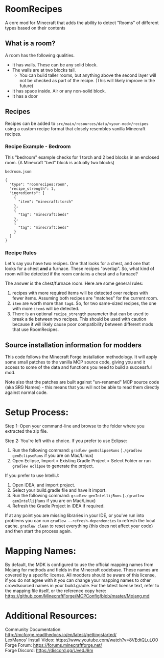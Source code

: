 # RoomRecipes

A core mod for Minecraft that adds the ability to detect "Rooms" of different
types based on their contents

## What is a room?
A room has the following qualities.
- It has walls. These can be any solid block.
- The walls are at two blocks tall.
   - You can build taller rooms, but anything above the second layer will not be
     checked as part of the recipe. (This will likely improve in the future)
- It has space inside. Air or any non-solid block.
- It has a door

## Recipes

Recipes can be added to `src/main/resources/data/<your-mod>/recipes` using a
custom recipe format that closely resembles vanilla Minecraft recipes.

### Recipe Example - Bedroom
This "bedroom" example checks for 1 torch and 2 bed blocks in an enclosed room.
(A Minecraft "bed" block is actually two blocks)

`bedroom.json`
```
{
  "type": "roomrecipes:room",
  "recipe_strength": 1,
  "ingredients": [
    {
      "item": "minecraft:torch"
    },
    {
      "tag": "minecraft:beds"
    },
    {
      "tag": "minecraft:beds"
    }
  ]
}
```

### Recipe Rules

Let's say you have two recipes. One that looks for a chest, and one that looks 
for a chest **and** a furnace. These recipes "overlap". So, what kind of room
will be detected if the room contains a chest and a furnace?

The answer is the chest/furnace room. Here are some general rules:
1. recipes with more required items will be detected over recipes with fewer
   items. Assuming both recipes are "matches" for the current room.
2. `item` are worth more than `tag`s. So, for two same-sized recipes, the one 
   with more `item`s will be detected.
3. There is an optional `recipe_strength` parameter that can be used to break
   a tie between two recipes. This should be used with caution because it will
   likely cause poor compatibility between different mods that use RoomRecipes.

Source installation information for modders
-------------------------------------------
This code follows the Minecraft Forge installation methodology. It will apply
some small patches to the vanilla MCP source code, giving you and it access 
to some of the data and functions you need to build a successful mod.

Note also that the patches are built against "un-renamed" MCP source code (aka
SRG Names) - this means that you will not be able to read them directly against
normal code.

Setup Process:
==============================

Step 1: Open your command-line and browse to the folder where you extracted the zip file.

Step 2: You're left with a choice.
If you prefer to use Eclipse:
1. Run the following command: `gradlew genEclipseRuns` (`./gradlew genEclipseRuns` if you are on Mac/Linux)
2. Open Eclipse, Import > Existing Gradle Project > Select Folder 
   or run `gradlew eclipse` to generate the project.

If you prefer to use IntelliJ:
1. Open IDEA, and import project.
2. Select your build.gradle file and have it import.
3. Run the following command: `gradlew genIntellijRuns` (`./gradlew genIntellijRuns` if you are on Mac/Linux)
4. Refresh the Gradle Project in IDEA if required.

If at any point you are missing libraries in your IDE, or you've run into problems you can 
run `gradlew --refresh-dependencies` to refresh the local cache. `gradlew clean` to reset everything 
{this does not affect your code} and then start the process again.

Mapping Names:
=============================
By default, the MDK is configured to use the official mapping names from Mojang for methods and fields 
in the Minecraft codebase. These names are covered by a specific license. All modders should be aware of this
license, if you do not agree with it you can change your mapping names to other crowdsourced names in your 
build.gradle. For the latest license text, refer to the mapping file itself, or the reference copy here:
https://github.com/MinecraftForge/MCPConfig/blob/master/Mojang.md

Additional Resources: 
=========================
Community Documentation: http://mcforge.readthedocs.io/en/latest/gettingstarted/  
LexManos' Install Video: https://www.youtube.com/watch?v=8VEdtQLuLO0  
Forge Forum: https://forums.minecraftforge.net/  
Forge Discord: https://discord.gg/UvedJ9m  
